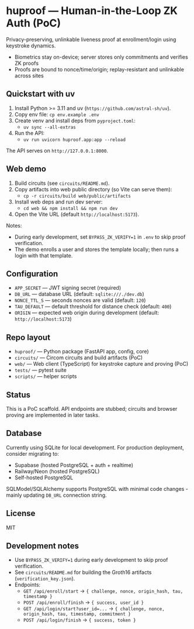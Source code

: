 # huproof — Human-in-the-Loop ZK Auth (PoC)

Privacy-preserving, unlinkable liveness proof at enrollment/login using keystroke dynamics.

- Biometrics stay on-device; server stores only commitments and verifies ZK proofs
- Proofs are bound to nonce/time/origin; replay-resistant and unlinkable across sites

## Quickstart with uv

1) Install Python >= 3.11 and uv (`https://github.com/astral-sh/uv`).
2) Copy env file: `cp env.example .env`
3) Create venv and install deps from `pyproject.toml`:
   - `uv sync --all-extras`
4) Run the API:
   - `uv run uvicorn huproof.app:app --reload`

The API serves on `http://127.0.0.1:8000`.

## Web demo

1) Build circuits (see `circuits/README.md`).
2) Copy artifacts into web public directory (so Vite can serve them):
   - `cp -r circuits/build web/public/artifacts`
3) Install web deps and run dev server:
   - `cd web && npm install && npm run dev`
4) Open the Vite URL (default `http://localhost:5173`).

Notes:
- During early development, set `BYPASS_ZK_VERIFY=1` in `.env` to skip proof verification.
- The demo enrolls a user and stores the template locally; then runs a login with that template.

## Configuration

- `APP_SECRET` — JWT signing secret (required)
- `DB_URL` — database URL (default: `sqlite:///./dev.db`)
- `NONCE_TTL_S` — seconds nonces are valid (default: `120`)
- `TAU_DEFAULT` — default threshold for distance check (default: `400`)
- `ORIGIN` — expected web origin during development (default: `http://localhost:5173`)

## Repo layout

- `huproof/` — Python package (FastAPI app, config, core)
- `circuits/` — Circom circuits and build artifacts (PoC)
- `web/` — Web client (TypeScript) for keystroke capture and proving (PoC)
- `tests/` — pytest suite
- `scripts/` — helper scripts

## Status

This is a PoC scaffold. API endpoints are stubbed; circuits and browser proving are implemented in later tasks.

## Database

Currently using SQLite for local development. For production deployment, consider migrating to:
- Supabase (hosted PostgreSQL + auth + realtime)
- Railway/Neon (hosted PostgreSQL)
- Self-hosted PostgreSQL

SQLModel/SQLAlchemy supports PostgreSQL with minimal code changes - mainly updating `DB_URL` connection string.

## License

MIT

## Development notes

- Use `BYPASS_ZK_VERIFY=1` during early development to skip proof verification.
- See `circuits/README.md` for building the Groth16 artifacts (`verification_key.json`).
- Endpoints:
  - `GET /api/enroll/start` → `{ challenge, nonce, origin_hash, tau, timestamp }`
  - `POST /api/enroll/finish` → `{ success, user_id }`
  - `GET /api/login/start?user_id=...` → `{ challenge, nonce, origin_hash, tau, timestamp, commitment }`
  - `POST /api/login/finish` → `{ success, token }`
